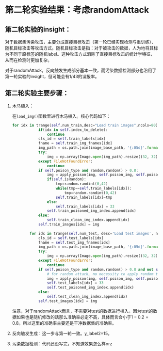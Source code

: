 # 第二轮实验结果：考虑randomAttack

## 第二轮实验的insight：

对于数据集污染攻击，主要分成直接目标攻击（第一轮已经实现检测与重训练）、随机目标攻击等攻击方式。随机目标攻击是指：对于被攻击的数据，人为地将其标为不同于原标签的随机label。这种攻击方式消除了直接目标攻击的统计学特征，从而在检测时更加复杂。

对于randomAttack，反向触发生成部分基本一致，而污染数据检测部分也沿用了第一轮实验的insight，但可能会有1/43的误报率。

## 第二轮实验主要步骤：

1. 木马植入：

   在`load_img()`函数里进行木马植入。核心代码如下：

   ```python
   for idx in trange(self.num_train,desc="Load train images",ncols=80):
               if(idx in self.index_to_delete):
                   continue
               cls_id = self.train_labels[idx]
               fname = self.train_img_fnames[idx]
               img_path = os.path.join(image_base_path, '{:05d}'.format(cls_id), fname)
               try:
                   img = np.array(Image.open(img_path).resize((32, 32)))
               except FileNotFoundError:
                   continue
               if self.poison_type and random.random() > 0.8:
                   img = apply_poison(img, self.poison_img, self.poison_loc)
                   if(self.isRandom):
                       tmp=random.randint(0,42)
                       while(tmp==self.train_labels[idx]):
                           tmp=random.randint(0,42)
                       self.train_labels[idx]=tmp
                   else:
                       self.train_labels[idx] = 33
                   self.train_poisoned_img_index.append(idx)
               else:
                   self.train_clean_img_index.append(idx)
               self.train_images[idx] = img
           
           for idx in trange(self.num_test, desc='Load test images', ncols=80):
               cls_id = self.test_labels[idx]
               fname = self.test_img_fnames[idx]
               img_path = os.path.join(image_base_path, '{:05d}'.format(cls_id), fname)
               try:
                   img = np.array(Image.open(img_path).resize((32, 32)))
               except FileNotFoundError:
                   continue
               if self.poison_type and random.random() > 0.8 and not self.isRandom:
                   # for random attack, no necessity to apply random to test image
                   img = apply_poison(img, self.poison_img, self.poison_loc)
                   self.test_labels[idx] = 33
                   self.test_poisoned_img_index.append(idx)
               else:
                   self.test_clean_img_index.append(idx)
               self.test_images[idx] = img
   ```

   注意，对于randomAttack而言，不需要对test的数据进行植入。因为test的数据如果也是随机修改的话那么准确率必定不高，具体而言会小于$1-0.2=0.8$。所以这里的准确率主要还是干净数据集的准确率。

2. 反向触发生成：这一步与第一轮一致。y_label2=15。

3. 污染数据检测：代码还没写完，不知道效果怎么样orz